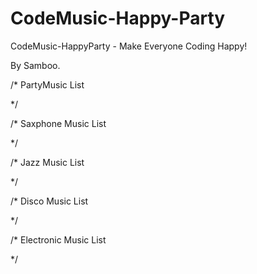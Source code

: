 # CodeMusic-Happy-Party

CodeMusic-HappyParty - Make Everyone Coding Happy!

By Samboo.




/* PartyMusic List

*/


/* Saxphone Music List

*/


/* Jazz Music List

*/


/* Disco Music List

*/

/* Electronic Music List

*/
